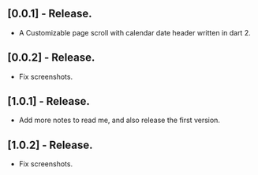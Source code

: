 ## [0.0.1] - Release.

* A Customizable page scroll with calendar date header written in dart 2.

## [0.0.2] - Release.

* Fix screenshots.

## [1.0.1] - Release.

* Add more notes to read me, and also release the first version.

## [1.0.2] - Release.

* Fix screenshots.